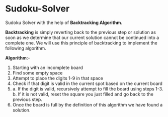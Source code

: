 # Sudoku-Solver
Sudoku Solver with the help of **Backtracking Algorithm**.

**Backtracking** is simply reverting back to the previous step or solution as soon as we determine that our current solution cannot be continued into a complete one. 
We will use this principle of backtracking to implement the following algorithm.

**Algorithm**:-

1. Starting with an incomplete board
2. Find some empty space
3. Attempt to place the digits 1-9 in that space
4. Check if that digit is valid in the current spot based on the current board
5. a. If the digit is valid, recursively attempt to fill the board using steps 1-3.\
   b. If it is not valid, reset the square you just filled and go back to the previous step.
6. Once the board is full by the definition of this algorithm we have found a solution.

